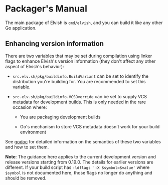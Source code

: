 # Packager's Manual

The main package of Elvish is `cmd/elvish`, and you can build it like any other
Go application.

## Enhancing version information

There are two variables that may be set during compilation using linker flags to
enhance Elvish's version information (they don't affect any other aspect of
Elvish's behavior):

-   `src.elv.sh/pkg/buildinfo.BuildVariant` can be set to identify the
    distribution you're building for. You are recommended to set this variable.

-   `src.elv.sh/pkg/buildinfo.VCSOverride` can be set to supply VCS metadata for
    development builds. This is only needed in the rare occasion where:

    -   You are packaging development builds

    -   Go's mechanism to store VCS metadata doesn't work for your build
        environment

See [godoc](https://pkg.go.dev/src.elv.sh@master/pkg/buildinfo#pkg-variables)
for detailed information on the semantics of these two variables and how to set
them.

**Note**: The guidance here applies to the current development version and
release versions starting from 0.19.0. The details for earlier versions are
different. If your build script has `-ldflags '-X $symbol=$value'` where
`$symbol` is not documented here, those flags no longer do anything and should
be removed.
